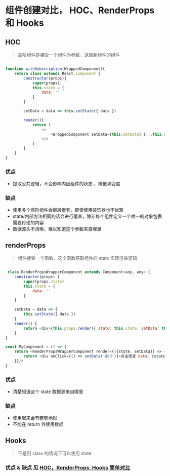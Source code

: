 # 组件创建对比， HOC、RenderProps 和 Hooks

## HOC

> 高阶组件是接受一个组件为参数，返回新组件的组件

```JavaScript

function withSubscription(WrappedComponent){
    return class extends React.Component {
        constructor(props){
            super(props);
            this.state = {
                data: ''
            }
        }

        setData = data => this.setState({ data })

        render(){
            return (
                <>
                    <WrappedComponent setData={this.setData} {...this.state} {...this.props}/>
                </>
            )
        }
    }
}
```

### 优点

- 提取公共逻辑，不会影响内层组件的状态
  ，降低耦合度

### 缺点

- 使用多个高阶组件会层层嵌套，即使使用装饰器也不优雅
- state/内部方法相同的话会进行覆盖，除非每个组件定义一个唯一的对象包裹需要传递的内容
- 数据源头不清晰，难以知道这个参数来自哪里

## renderProps

> 组件接受一个函数，这个函数获取组件的 state 实现渲染逻辑

```JavaScript

 class RenderPropsWrapperComponent extends Component<any, any> {
    constructor(props) {
        super(props.state)
        this.state = {
            data: ''
        }
    }

    setData = data => {
        this.setState({ data })
    }
    render() {
        return <div>{this.props.render({ state: this.state, setData: this.setData })}</div>
    }
}

const MyComponent = () => {
    return <RenderPropsWrapperComponent render={({state, setData}) => {
        return <div onClick={() => setData('ddd')}>点击改变 data: {state.data}</div>
    }}/>
}

```

### 优点

- 清楚知道这个 state 数据源来自哪里

### 缺点

- 使用起来会有嵌套地狱
- 不能在 return 外使用数据

## Hooks

> 不是用 class 的情况下可以使用 state

### 优点 & 缺点 见 [HOC，RenderProps, Hooks 简单对比](./componentCreationContrast.md)
